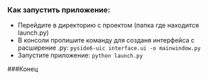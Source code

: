 ### Как запустить приложение:
- Перейдите в директорию с проектом (папка где находится launch.py)
- В консоли пропишите команду для созданя интерфейса с расширение .py:
`pyside6-uic interface.ui -o mainwindow.py`
- Запустите приложение:
  `python launch.py`

###Конец
